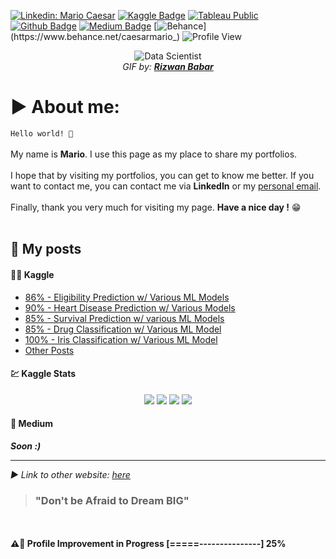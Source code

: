 <!-- Links // START -->
[![Linkedin: Mario Caesar](https://img.shields.io/badge/-Mario%20Caesar-blue?style=flat-square&logo=Linkedin&logoColor=white&link=https://www.linkedin.com/in/caesarmario)](https://www.linkedin.com/in/caesarmario)
[![Kaggle Badge](https://img.shields.io/badge/-caesarmario-teal?style=flat&logo=kaggle&logoColor=deepblue&link=https://www.kaggle.com/caesarmario)](https://www.kaggle.com/caesarmario)
[![Tableau Public](https://img.shields.io/badge/-Tableau%20Public-90e0ef?style=flat&lColor=90e0ef&link=https://public.tableau.com/app/profile/caesarmario)](https://public.tableau.com/app/profile/caesarmario)
[![Github Badge](https://img.shields.io/github/followers/caesarmario?style=social&link=https://www.github.com/caesarmario)](https://www.github.com/caesarmario)
[![Medium Badge](https://img.shields.io/badge/-caesarmario-000000?style=flat&labelColor=000000&logo=Medium&link=https://caesarmario.medium.com/)](https://caesarmario.medium.com/)
[![Behance](https://img.shields.io/badge/Behance-1b1e23?style=flat&labelColor=1b1e23&link=https://www.behance.net/caesarmario_)](https://www.behance.net/caesarmario_)
![Profile View](https://komarev.com/ghpvc/?username=caesarmario&style=flat-square&label=Views)
<!-- Links // END -->

<!-- GIF // START -->
<p align="center">
  <img src="https://cdn.dribbble.com/users/1523313/screenshots/13671653/media/7c52f9d4b1117aa12f3bf9f9c3b9e1aa.gif" alt="Data Scientist"><br>
  <em> GIF by: <b><a href="https://dribbble.com/rizwanbabar/">Rizwan Babar</a></b></em>
</p>
<!-- Links // END -->

<!-- About Me // START -->
# ▶ About me:
`Hello world! 👋` <br><br>
My name is **Mario**. I use this page as my place to share my portfolios. <br><br>
I hope that by visiting my portfolios, you can get to know me better. If you want to contact me, you can contact me via **LinkedIn** or my [personal email](mailto:caesarmario87@gmail.com). <br><br>
Finally, thank you very much for visiting my page. **Have a nice day !** 😁<br><br>
<!-- About Me // END -->

<!-- Portfolio // START -->
## 📄 My posts 

#### 👨‍💻 Kaggle
- [86% - Eligibility Prediction w/ Various ML Models](https://www.kaggle.com/caesarmario/86-eligibility-prediction-w-various-ml-models)
- [90% - Heart Disease Prediction w/ Various Models](https://www.kaggle.com/caesarmario/90-heart-disease-prediction-w-various-models)
- [85% - Survival Prediction w/ various ML Models](https://www.kaggle.com/caesarmario/85-survival-prediction-w-various-ml-models)
- [85% - Drug Classification w/ Various ML Model](https://www.kaggle.com/caesarmario/85-drug-classification-w-various-ml-model)
- [100% - Iris Classification w/ Various ML Model](https://www.kaggle.com/caesarmario/100-iris-classification-w-various-ml-model)
- [Other Posts](https://www.kaggle.com/caesarmario)

#### 💹 Kaggle Stats 
<p align="center">
  <img src="https://road-to-kaggle-grandmaster.vercel.app/api/badges/caesarmario/competition/"/>
  <img src="https://road-to-kaggle-grandmaster.vercel.app/api/badges/caesarmario/dataset/"/>
  <img src="https://road-to-kaggle-grandmaster.vercel.app/api/badges/caesarmario/notebook/"/>
  <img src="https://road-to-kaggle-grandmaster.vercel.app/api/badges/caesarmario/discussion/"/>
</p>

#### 📰 Medium
***Soon :)***

<!-- #### 👔 My mini resume
#### Formal Education
- (2022) — **Master of Data Science and Business Analytics**, Business Intelligence Pathway <br> at Kuala Lumpur, Malaysia
- (2019) — **Bachelor of Information System**, Business Intelligence Pathway <br> at
-->
<!-- Portfolio // END -->

---

<!-- Linktree // START -->
*▶ Link to other website: [here](https://linktr.ee/caesarmario_)*
> ### "Don't be Afraid to Dream BIG"
<!-- Linktree // END -->

<br><br>**⚠🔧 Profile Improvement in Progress [=====---------------] 25%**
